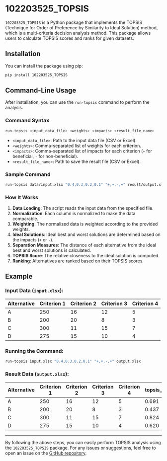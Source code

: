 # 102203525_TOPSIS

`102203525_TOPSIS` is a Python package that implements the TOPSIS (Technique for Order of Preference by Similarity to Ideal Solution) method, which is a multi-criteria decision analysis method. This package allows users to calculate TOPSIS scores and ranks for given datasets.

## Installation

You can install the package using pip:

```bash
pip install 102203525_TOPSIS
```

## Command-Line Usage

After installation, you can use the `run-topsis` command to perform the analysis.

### Command Syntax

```bash
run-topsis <input_data_file> <weights> <impacts> <result_file_name>
```

- `<input_data_file>`: Path to the input data file (CSV or Excel).
- `<weights>`: Comma-separated list of weights for each criterion.
- `<impacts>`: Comma-separated list of impacts for each criterion (`+` for beneficial, `-` for non-beneficial).
- `<result_file_name>`: Path to save the result file (CSV or Excel).

### Sample Command

```bash
run-topsis data/input.xlsx "0.4,0.3,0.2,0.1" "+,+,-,+" result/output.xlsx
```

### How It Works

1. **Data Loading**: The script reads the input data from the specified file.
2. **Normalization**: Each column is normalized to make the data comparable.
3. **Weighting**: The normalized data is weighted according to the provided weights.
4. **Ideal Solutions**: Ideal best and worst solutions are determined based on the impacts (`+` or `-`).
5. **Separation Measures**: The distance of each alternative from the ideal best and worst solutions is calculated.
6. **TOPSIS Score**: The relative closeness to the ideal solution is computed.
7. **Ranking**: Alternatives are ranked based on their TOPSIS scores.

## Example

### Input Data (`input.xlsx`):

| Alternative | Criterion 1 | Criterion 2 | Criterion 3 | Criterion 4 |
|-------------|-------------|-------------|-------------|-------------|
| A           | 250         | 16          | 12          | 5           |
| B           | 200         | 20          | 8           | 3           |
| C           | 300         | 11          | 15          | 7           |
| D           | 275         | 15          | 10          | 4           |

### Running the Command:

```bash
run-topsis input.xlsx "0.4,0.3,0.2,0.1" "+,+,-,+" output.xlsx
```

### Result Data (`output.xlsx`):

| Alternative | Criterion 1 | Criterion 2 | Criterion 3 | Criterion 4 | topsis_scores | rank |
|-------------|-------------|-------------|-------------|-------------|---------------|------|
| A           | 250         | 16          | 12          | 5           | 0.691         | 2    |
| B           | 200         | 20          | 8           | 3           | 0.437         | 4    |
| C           | 300         | 11          | 15          | 7           | 0.824         | 1    |
| D           | 275         | 15          | 10          | 4           | 0.620         | 3    |

---

By following the above steps, you can easily perform TOPSIS analysis using the `102203525_TOPSIS` package. For any issues or suggestions, feel free to open an issue on the [GitHub repository](https://github.com/NotLovishGarg/102203525_topsis).
